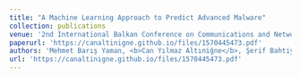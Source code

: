 ```yaml
---
title: "A Machine Learning Approach to Predict Advanced Malware"
collection: publications
venue: '2nd International Balkan Conference on Communications and Networking (BalkanCom), (2018)'
paperurl: 'https://canaltinigne.github.io/files/1570445473.pdf'
authors: 'Mehmet Barış Yaman, <b>Can Yılmaz Altıniğne</b>, Şerif Bahtiyar'
url: 'https://canaltinigne.github.io/files/1570445473.pdf'
---
```


